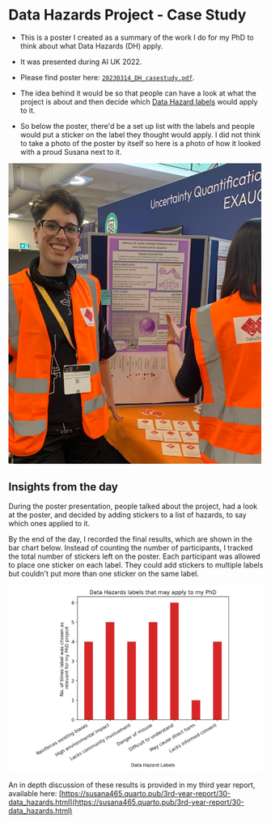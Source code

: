 # Data Hazards Project - Case Study
- This is a poster I created as a summary of the work I do for my PhD to think about what Data Hazards (DH) apply.

- It was presented during AI UK 2022.

- Please find poster here: [`20230314_DH_casestudy.pdf`](20230314_DH_casestudy.pdf).
- The idea behind it would be so that people can have a look at what the project is about and then decide which [Data Hazard labels](https://datahazards.com/contents/data-hazards.html) would apply to it.

- So below the poster, there'd be a set up list with the labels and people would put a sticker on the label they thought would apply. I did not think to take a photo of the poster by itself so here is a photo of how it looked with a proud Susana next to it.

<img src="poster_AIUK.jpeg" alt="Susana in high viz vest, posing next to the poster with PhD project description" width="500"/>

## Insights from the day
During the poster presentation, people talked about the project, had a look at the poster, and decided by adding stickers to a list of hazards, to say which ones applied to it.

By the end of the day, I recorded the final results, which are shown in the bar chart below. Instead of counting the number of participants, I tracked the total number of stickers left on the poster. Each participant was allowed to place one sticker on each label. They could add stickers to multiple labels but couldn't put more than one sticker on the same label.

![Labels that people chose as applicable for my PhD project](labels-recorded.PNG)

An in depth discussion of these results is provided in my third year report, available here: [https://susana465.quarto.pub/3rd-year-report/30-data_hazards.html](https://susana465.quarto.pub/3rd-year-report/30-data_hazards.html)




